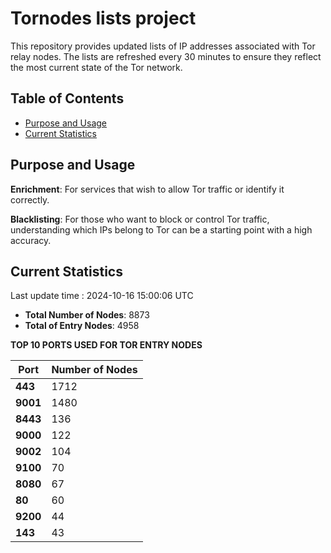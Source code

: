 # Tornodes lists project

This repository provides updated lists of IP addresses associated with Tor relay nodes. The lists are refreshed every 30 minutes to ensure they reflect the most current state of the Tor network.

## Table of Contents

- [Purpose and Usage](#purpose-and-usage)
- [Current Statistics](#current-statistics)


## Purpose and Usage

**Enrichment**: For services that wish to allow Tor traffic or identify it correctly.

**Blacklisting**: For those who want to block or control Tor traffic, understanding which IPs belong to Tor can be a starting point with a high accuracy.

## Current Statistics

Last update time : 2024-10-16 15:00:06 UTC

- **Total Number of Nodes**: 8873
- **Total of Entry Nodes**: 4958

**TOP 10 PORTS USED FOR TOR ENTRY NODES**

| **Port** | **Number of Nodes** |
|------|-----------------|
| **443**   | 1712  |
| **9001**   | 1480  |
| **8443**   | 136  |
| **9000**   | 122  |
| **9002**   | 104  |
| **9100**   | 70  |
| **8080**   | 67  |
| **80**   | 60  |
| **9200**   | 44  |
| **143**   | 43  |


